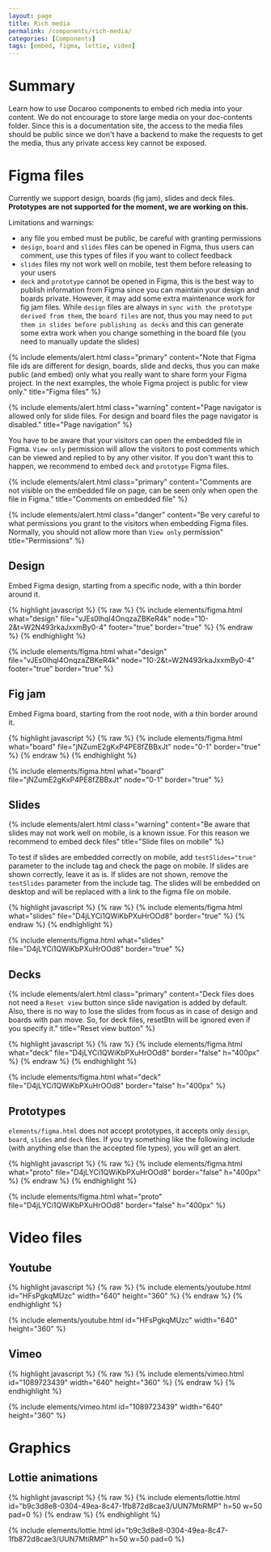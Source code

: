 ```yaml
---
layout: page
title: Rich media
permalink: /components/rich-media/
categories: [Components]
tags: [embed, figma, lottie, video]
---
```


# Summary
Learn how to use Docaroo components to embed rich media into your content. We do not encourage to store large media on your doc-contents folder. Since this is a documentation site, the access to the media files should be public since we don't have a backend to make the requests to get the media, thus any private access key cannot be exposed. 

# Figma files
Currently we support design, boards (fig jam), slides and deck files. **Prototypes are not supported for the moment, we are working on this.**

Limitations and warnings:
- any file you embed must be public, be careful with granting permissions
- `design`, `board` and `slides` files can be opened in Figma, thus users can comment, use this types of files if you want to collect feedback
- `slides` files my not work well on mobile, test them before releasing to your users
- `deck` and `prototype` cannot be opened in Figma, this is the best way to publish information from Figma since you can maintain your design and boards private. However, it may add some extra maintenance work for fig jam files. While `design` files are always in `sync with the prototype derived from them`, the `board files` are not, thus you may need to `put them in slides before publishing as decks` and this can generate some extra work when you change something in the board file (you need to manually update the slides)

{% include elements/alert.html 
    class="primary" 
    content="Note that Figma file ids are different for design, boards, slide and decks, thus you can make public (and embed) only what you really want to share form your Figma project. In the next examples, the whole Figma project is public for view only." 
    title="Figma files" 
%}

{% include elements/alert.html 
    class="warning" 
    content="Page navigator is allowed only for slide files. For design and board files the page navigator is disabled." 
    title="Page navigation" 
%}

You have to be aware that your visitors can open the embedded file in Figma. `View only` permission will allow the visitors to post comments which can be viewed and replied to by any other visitor. If you don't want this to happen, we recommend to embed `deck` and `prototype` Figma files.

{% include elements/alert.html 
    class="primary" 
    content="Comments are not visible on the embedded file on page, can be seen only when open the file in Figma." 
    title="Comments on embedded file"
%}

{% include elements/alert.html 
    class="danger" 
    content="Be very careful to what permissions you grant to the visitors when embedding Figma files. Normally, you should not allow more than `View only` permission"
    title="Permissions" 
%}

## Design
Embed Figma design, starting from a specific node, with a thin border around it.

{% highlight javascript %}
{% raw %}
{% include elements/figma.html what="design" 
    file="vJEs0lhqI4OnqzaZBKeR4k" 
    node="10-2&t=W2N493rkaJxxmBy0-4" 
    footer="true" 
    border="true" 
%}
{% endraw %}
{% endhighlight %}

{% include elements/figma.html 
    what="design" 
    file="vJEs0lhqI4OnqzaZBKeR4k" 
    node="10-2&t=W2N493rkaJxxmBy0-4" 
    footer="true" 
    border="true" 
%}

## Fig jam
Embed Figma board, starting from the root node, with a thin border around it.

{% highlight javascript %}
{% raw %}
{% include elements/figma.html 
    what="board" 
    file="jNZumE2gKxP4PE8fZBBxJt" 
    node="0-1" 
    border="true" 
%}
{% endraw %}
{% endhighlight %}

{% include elements/figma.html 
    what="board" 
    file="jNZumE2gKxP4PE8fZBBxJt" 
    node="0-1" 
    border="true" 
%}

## Slides
{% include elements/alert.html 
    class="warning" 
    content="Be aware that slides may not work well on mobile, is a known issue. For this reason we recommend to embed deck files" 
    title="Slide files on mobile"
%}

To test if slides are embedded correctly on mobile, add `testSlides="true"` parameter to the include tag and check the page on mobile. If slides are shown correctly, leave it as is. If slides are not shown, remove the `testSlides` parameter from the include tag. The slides will be embedded on desktop and will be replaced with a link to the figma file on mobile.

{% highlight javascript %}
{% raw %}
{% include elements/figma.html 
    what="slides" 
    file="D4jLYCi1QWiKbPXuHrOOd8"
    border="true" 
%}
{% endraw %}
{% endhighlight %}

{% include elements/figma.html 
    what="slides" 
    file="D4jLYCi1QWiKbPXuHrOOd8" 
    border="true" 
%}

## Decks

{% include elements/alert.html class="primary" content="Deck files does not need a `Reset view` button since slide navigation is added by default. Also, there is no way to lose the slides from focus as in case of design and boards with pan move. So, for deck files, resetBtn will be ignored even if you specify it." title="Reset view button" %}

{% highlight javascript %}
{% raw %}
{% include elements/figma.html 
    what="deck" 
    file="D4jLYCi1QWiKbPXuHrOOd8" 
    border="false" 
    h="400px" 
%}
{% endraw %}
{% endhighlight %}

{% include elements/figma.html 
    what="deck" 
    file="D4jLYCi1QWiKbPXuHrOOd8" 
    border="false" 
    h="400px" 
%}

## Prototypes

`elements/figma.html` does not accept prototypes, it accepts only `design`, `board`, `slides` and `deck` files. If you try something like the following include (with anything else than the accepted file types), you will get an alert.

{% highlight javascript %}
{% raw %}
{% include elements/figma.html 
    what="proto" 
    file="D4jLYCi1QWiKbPXuHrOOd8" 
    border="false" 
    h="400px" 
%}
{% endraw %}
{% endhighlight %}

{% include elements/figma.html 
    what="proto" 
    file="D4jLYCi1QWiKbPXuHrOOd8" 
    border="false" 
    h="400px" 
%}

# Video files
## Youtube
{% highlight javascript %}
{% raw %}
{% include elements/youtube.html 
    id="HFsPgkqMUzc" 
    width="640" 
    height="360" 
%}
{% endraw %}
{% endhighlight %}

{% include elements/youtube.html 
    id="HFsPgkqMUzc" 
    width="640" 
    height="360" 
%}

## Vimeo
{% highlight javascript %}
{% raw %}
{% include elements/vimeo.html
    id="1089723439" 
    width="640" 
    height="360" 
%}
{% endraw %}
{% endhighlight %}

{% include elements/vimeo.html 
    id="1089723439" 
    width="640" 
    height="360" 
%}

# Graphics
## Lottie animations
{% highlight javascript %}
{% raw %}
{% include elements/lottie.html 
    id="b9c3d8e8-0304-49ea-8c47-1fb872d8cae3/UUN7MtiRMP" 
    h=50 
    w=50 
    pad=0 
%}
{% endraw %}
{% endhighlight %}

{% include elements/lottie.html 
    id="b9c3d8e8-0304-49ea-8c47-1fb872d8cae3/UUN7MtiRMP" 
    h=50 
    w=50 
    pad=0 
%}